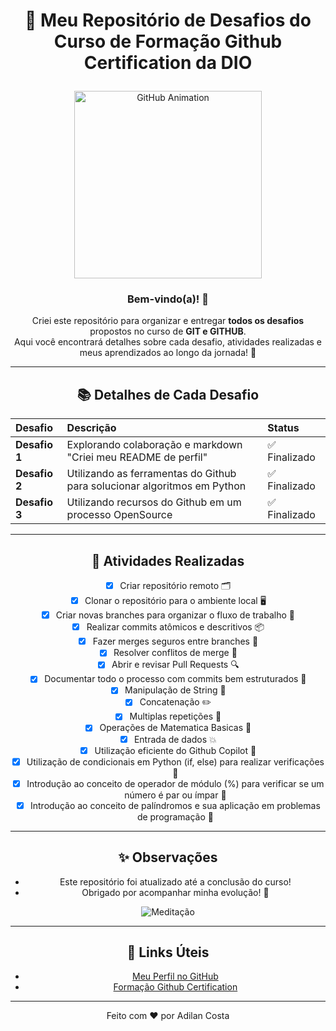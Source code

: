    # <p align="center"> 🚀 Meu Repositório de Desafios do Curso de  Formação Github Certification da DIO </p>
<div align="center">
<img src="https://cdn.hashnode.com/res/hashnode/image/upload/v1658567611905/kMCMR25Vh.gif?w=1600&h=840&fit=crop&crop=entropy&auto=format,compress&gif-q=60&format=webm" alt="GitHub Animation" width="300px">

<div align="center">


### Bem-vindo(a)! 👋  
Criei este repositório para organizar e entregar **todos os desafios** propostos no curso de **GIT e GITHUB**.  
Aqui você encontrará detalhes sobre cada desafio, atividades realizadas e meus aprendizados ao longo da jornada! 🎯

---

## 📚 Detalhes de Cada Desafio

| Desafio | Descrição | Status |
| :--- | :--- | :--- |
| **Desafio 1** | Explorando colaboração e markdown "Criei meu README de perfil" | ✅ Finalizado |
| **Desafio 2** | Utilizando as ferramentas do Github para solucionar algoritmos em Python | ✅ Finalizado |
| **Desafio 3** | Utilizando recursos do Github em um processo OpenSource | ✅ Finalizado |


---

## 📝 Atividades Realizadas

- [x] Criar repositório remoto 🗂️
- [x] Clonar o repositório para o ambiente local 🖥️
- [x] Criar novas branches para organizar o fluxo de trabalho 🌿
- [x] Realizar commits atômicos e descritivos 📦
- [x] Fazer merges seguros entre branches 🔀
- [x] Resolver conflitos de merge 🧩
- [x] Abrir e revisar Pull Requests 🔍
- [x] Documentar todo o processo com commits bem estruturados 📝
- [x] Manipulação de String 📝
- [x] Concatenação ✏️
- [x] Multiplas repetições 🎯
- [x] Operações de Matematica Basicas 📐
- [x] Entrada de dados 💥
- [x] Utilização eficiente do Github Copilot 👥
- [x] Utilização de condicionais em Python (if, else) para realizar verificações 💭
- [x] Introdução ao conceito de operador de módulo (%) para verificar se um número é par ou ímpar 💬
- [x] Introdução ao conceito de palíndromos e sua aplicação em problemas de programação 📠
---

## ✨ Observações

- Este repositório foi atualizado até a conclusão do curso!    
-  Obrigado por acompanhar minha evolução! 🚀

![Meditação](https://media1.tenor.com/m/8fqFZsC_wzEAAAAC/meditation.gif)

---

## 🔗 Links Úteis

- [Meu Perfil no GitHub](https://github.com/adilanlf)
- [Formação Github Certification](https://web.dio.me/track/b9eb6374-fbd0-4a21-8747-9f25e8371f03)

---

Feito com ❤️ por Adilan Costa
